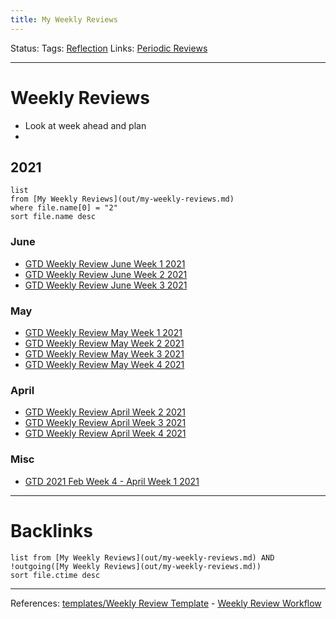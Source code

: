```yaml
---
title: My Weekly Reviews
---
```

Status:
Tags: [Reflection](out/reflection.md)
Links: [Periodic Reviews](out/periodic-reviews.md)
___
# Weekly Reviews
- Look at week ahead and plan
- 
## 2021
```dataview
list 
from [My Weekly Reviews](out/my-weekly-reviews.md)
where file.name[0] = "2"
sort file.name desc
```
### June
- [GTD Weekly Review June Week 1 2021](out/gtd-weekly-review-june-week-1-2021.md)
- [GTD Weekly Review June Week 2 2021](out/gtd-weekly-review-june-week-2-2021.md)
- [GTD Weekly Review June Week 3 2021](out/gtd-weekly-review-june-week-3-2021.md)
### May
- [GTD Weekly Review May Week 1 2021](out/gtd-weekly-review-may-week-1-2021.md)
- [GTD Weekly Review May Week 2 2021](out/gtd-weekly-review-may-week-2-2021.md)
- [GTD Weekly Review May Week 3 2021](out/gtd-weekly-review-may-week-3-2021.md)
- [GTD Weekly Review May Week 4 2021](out/gtd-weekly-review-may-week-4-2021.md)
### April
- [GTD Weekly Review April Week 2 2021](out/gtd-weekly-review-april-week-2-2021.md)
- [GTD Weekly Review April Week 3 2021](out/gtd-weekly-review-april-week-3-2021.md)
- [GTD Weekly Review April Week 4 2021](out/gtd-weekly-review-april-week-4-2021.md)
### Misc
- [GTD 2021 Feb Week 4 - April Week 1 2021](out/gtd-2021-feb-week-4-april-week-1-2021.md)
___
# Backlinks
```dataview
list from [My Weekly Reviews](out/my-weekly-reviews.md) AND !outgoing([My Weekly Reviews](out/my-weekly-reviews.md))
sort file.ctime desc
```
___
References: [templates/Weekly Review Template](None) - [Weekly Review Workflow](out/weekly-review-workflow.md)